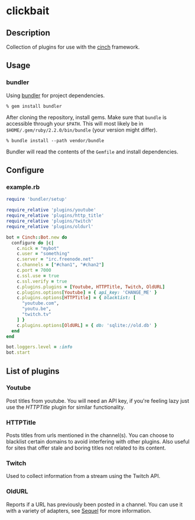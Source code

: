 clickbait
=========

Description
-----------

Collection of plugins for use with the [cinch](https://github.com/cinchrb/cinch) framework.

Usage
-----

### bundler
Using [bundler](http://bundler.io) for project dependencies.

```
% gem install bundler
```

After cloning the repository, install gems. Make sure that `bundle` is accessible through your `$PATH`. This will most likely be in `$HOME/.gem/ruby/2.2.0/bin/bundle` (your version might differ).

```
% bundle install --path vendor/bundle
```

Bundler will read the contents of the `Gemfile` and install dependencies.

Configure
-------

### example.rb

```ruby
require 'bundler/setup'

require_relative 'plugins/youtube'
require_relative 'plugins/http_title'
require_relative 'plugins/twitch'
require_relative 'plugins/oldurl'

bot = Cinch::Bot.new do
  configure do |c|
    c.nick = "mybot"
    c.user = "something"
    c.server = "irc.freenode.net"
    c.channels = ["#chan1", "#chan2"]
    c.port = 7000
    c.ssl.use = true
    c.ssl.verify = true
    c.plugins.plugins = [Youtube, HTTPTitle, Twitch, OldURL]
    c.plugins.options[Youtube] = { api_key: 'CHANGE_ME' }
    c.plugins.options[HTTPTitle] = { blacklist: [
      "youtube.com",
      "youtu.be",
      "twitch.tv"
    ] }
    c.plugins.options[OldURL] = { db: 'sqlite://old.db' }
  end
end

bot.loggers.level = :info
bot.start
```

List of plugins
---------------

### Youtube
Post titles from youtube. You will need an API key, if you're feeling lazy just use the *HTTPTitle* plugin for similar functionality.

### HTTPTitle
Posts titles from urls mentioned in the channel(s). You can choose to blacklist certain domains to avoid interfering with other plugins. Also useful for sites that offer stale and boring titles not related to its content.

### Twitch
Used to collect information from a stream using the Twitch API.

### OldURL
Reports if a URL has previously been posted in a channel. You can use it with a variety of adapters, see [Sequel](https://github.com/jeremyevans/sequel) for more information.
